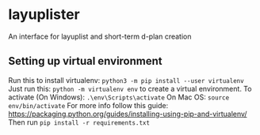 # layuplister

An interface for layuplist and short-term d-plan creation

## Setting up virtual environment

Run this to install virtualenv: `python3 -m pip install --user virtualenv`
Just run this: `python -m virtualenv env` to create a virtual environment.
To activate (On Windows): `.\env\Scripts\activate`
On Mac OS: `source env/bin/activate`
For more info follow this guide:
https://packaging.python.org/guides/installing-using-pip-and-virtualenv/
Then run `pip install -r requirements.txt`

